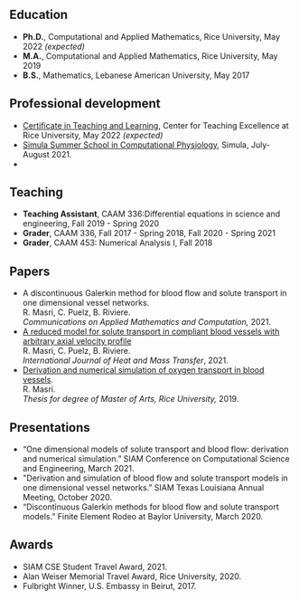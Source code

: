 ## Education 
- **Ph.D.**, Computational and Applied Mathematics, Rice University, May 2022 _(expected)_
- **M.A.**,  Computational and Applied Mathematics, Rice University, May 2019
- **B.S.**,  Mathematics, Lebanese American University, May 2017 

## Professional development 
- [Certificate in Teaching and Learning](https://cte.rice.edu/grads), Center for Teaching Excellence at Rice University, May 2022 _(expected)_ 
- [Simula Summer School in Computational Physiology](https://www.simula.no/education/courses/simula-summer-school-computational-physiology), Simula, July-August 2021. 
- 
## Teaching
- **Teaching Assistant**, CAAM 336:Differential equations in science and engineering,
Fall 2019 - Spring 2020
- **Grader**, CAAM 336, Fall 2017 - Spring 2018, Fall 2020 - Spring 2021
- **Grader**, CAAM 453: Numerical Analysis I, Fall 2018

## Papers 
- A discontinuous Galerkin method for blood flow and solute transport in one dimensional vessel networks.  
R. Masri, C. Puelz, B. Riviere.  
*Communications on Applied Mathematics and Computation,* 2021.
- [A reduced model for solute transport in compliant blood vessels with arbitrary axial velocity profile](https://www.sciencedirect.com/science/article/pii/S0017931021004828)  
R. Masri, C. Puelz, B. Riviere.   
*International Journal of Heat and Mass Transfer*, 2021. 
- [Derivation and numerical simulation of oxygen transport in blood vessels](https://scholarship.rice.edu/handle/1911/107400).  
R. Masri.  
*Thesis for degree of Master of Arts, Rice University,* 2019. <!--[link to thesis](https://scholarship.rice.edu/handle/1911/107400).-->

## Presentations 
- “One dimensional models of solute transport and blood flow: derivation and numerical simulation.” SIAM Conference on Computational Science and Engineering, March 2021.
- "Derivation and simulation of blood flow and solute transport models in one dimensional vessel networks.” SIAM Texas Louisiana Annual Meeting, October 2020.
- “Discontinuous Galerkin methods for blood flow and solute transport models.” Finite Element Rodeo at Baylor University, March 2020.

## Awards 
- SIAM CSE Student Travel Award, 2021.
- Alan Weiser Memorial Travel Award, Rice University, 2020.
- Fulbright Winner, U.S. Embassy in Beirut, 2017.
